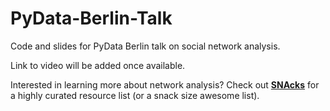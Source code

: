 # PyData-Berlin-Talk
Code and slides for PyData Berlin talk on social network analysis.

Link to video will be added once available.

Interested in learning more about network analysis? Check out **[SNAcks](https://github.com/alonnir/snacks)** for a highly curated resource list (or a snack size awesome list).
